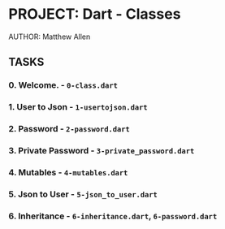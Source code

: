 # PROJECT: Dart - Classes

AUTHOR: Matthew Allen

## TASKS

### 0. Welcome. - `0-class.dart`

### 1. User to Json - `1-usertojson.dart`

### 2. Password - `2-password.dart`

### 3. Private Password - `3-private_password.dart`

### 4. Mutables - `4-mutables.dart`

### 5. Json to User - `5-json_to_user.dart`

### 6. Inheritance - `6-inheritance.dart`, `6-password.dart`
